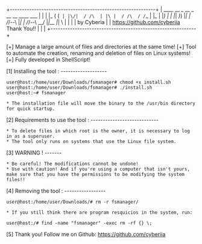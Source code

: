 +------------------------------------------------------------+
|   ____  __   _       __    _       __    __    ____  ___   |
|  | |_  ( (` | |\/|  / /\  | |\ |  / /\  / /`_ | |_  | |_)  |
|  |_|   _)_) |_|  | /_/--\ |_| \| /_/--\ \_\_/ |_|__ |_| \  |
|                                                            |
|  by Cyberia                                                |
|  https://github.com/cyberiia                   Thank You!! |
|                                                            |
+------------------------------------------------------------+

[+] Manage a large amount of files and directories at the same time!
[+] Tool to automate the creation, renaming and deletion of files on Linux systems!
[+] Fully developed in ShellScript!


[1] Installing the tool :
    -------------------

    user@host:/home/user/Downloads/fsmanager# chmod +x install.sh
    user@host:/home/user/Downloads/fsmanager# ./install.sh
    user@host:~# fsmanager

    * The installation file will move the binary to the /usr/bin directory for quick startup.


[2] Requirements to use the tool :
    ----------------------------

    * To delete files in which root is the owner, it is necessary to log in as a superuser.
    * The tool only runs on systems that use the Linux file system.


[3] WARNING !
    -------

    * Be careful! The modifications cannot be undone!
    * Use with caution! And if you're using a computer that isn't yours, make sure that you have the permissions to be modifying the system files!!


[4] Removing the tool :
    -----------------

    user@host:/home/user/Downloads/# rm -r fsmanager/

    * If you still think there are program resquicios in the system, run:
   
    user@host:/# find -name "fsmanager" -exec rm -rf {} \;


[5] Thank you! Follow me on Github: https://github.com/cyberiia
